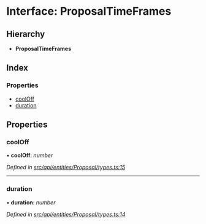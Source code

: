 # Interface: ProposalTimeFrames

## Hierarchy

* **ProposalTimeFrames**

## Index

### Properties

* [coolOff](proposaltimeframes.md#cooloff)
* [duration](proposaltimeframes.md#duration)

## Properties

###  coolOff

• **coolOff**: *number*

*Defined in [src/api/entities/Proposal/types.ts:15](https://github.com/PolymathNetwork/polymesh-sdk/blob/44d12f59/src/api/entities/Proposal/types.ts#L15)*

___

###  duration

• **duration**: *number*

*Defined in [src/api/entities/Proposal/types.ts:14](https://github.com/PolymathNetwork/polymesh-sdk/blob/44d12f59/src/api/entities/Proposal/types.ts#L14)*

